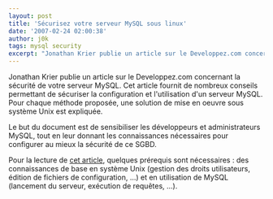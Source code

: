 ```yaml
---
layout: post
title: 'Sécurisez votre serveur MySQL sous linux'
date: '2007-02-24 02:00:38'
author: j0k
tags: mysql security
excerpt: "Jonathan Krier publie un article sur le Developpez.com concernant la sécurité de votre serveur MySQL.     \nCet article fournit de nombreux conseils permettant de sécuriser la configuration et l'utilisation d'un serveur MySQL. Pour chaque méthode proposée, une solution de mise en oeuvre sous système Unix est expliquée.  \n  \nLe but du document est de      …"
---
```


Jonathan Krier publie un article sur le Developpez.com concernant la sécurité de votre serveur MySQL.
Cet article fournit de nombreux conseils permettant de sécuriser la configuration et l'utilisation d'un serveur MySQL. Pour chaque méthode proposée, une solution de mise en oeuvre sous système Unix est expliquée.

Le but du document est de sensibiliser les développeurs et administrateurs MySQL, tout en leur donnant les connaissances nécessaires pour configurer au mieux la sécurité de ce SGBD.

Pour la lecture de [cet article](http://krierjon.developpez.com/mysql/securiser/), quelques prérequis sont nécessaires : des connaissances de base en système Unix (gestion des droits utilisateurs, édition de fichiers de configuration, ...) et en utilisation de MySQL (lancement du serveur, exécution de requêtes, ...).
